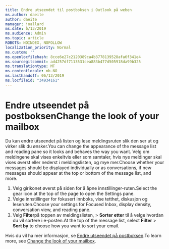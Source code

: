 ```yaml
---
title: Endre utseendet til postboksen i Outlook på weben
ms.author: daeite
author: daeite
manager: joallard
ms.date: 6/13/2019
ms.audience: Admin
ms.topic: article
ROBOTS: NOINDEX, NOFOLLOW
localization_priority: Normal
ms.custom: ''
ms.openlocfilehash: 8cce6e27c2120389ca4b3778139528afa6f341e4
ms.sourcegitcommit: ad4257df7113531cea883b477d505918da99b325
ms.translationtype: MT
ms.contentlocale: nb-NO
ms.lasthandoff: 06/13/2019
ms.locfileid: "34934161"
---
```

# <a name="change-the-look-of-your-mailbox"></a><span data-ttu-id="19e99-102">Endre utseendet på postboksen</span><span class="sxs-lookup"><span data-stu-id="19e99-102">Change the look of your mailbox</span></span>

<span data-ttu-id="19e99-103">Du kan endre utseendet på listen og lese meldingsruten slik den ser ut og virker slik du ønsker.</span><span class="sxs-lookup"><span data-stu-id="19e99-103">You can change the appearance of the message list and reading pane so it looks and behaves the way you want.</span></span> <span data-ttu-id="19e99-104">Velg om meldingene skal vises enkeltvis eller som samtaler, hvis nye meldinger skal vises øverst eller nederst i meldingslisten, og mye mer.</span><span class="sxs-lookup"><span data-stu-id="19e99-104">Choose whether your messages should be displayed individually or as conversations, if new messages should appear at the top or bottom of the message list, and more.</span></span>

1. <span data-ttu-id="19e99-105">Velg girikonet øverst på siden for å åpne innstillinger-ruten.</span><span class="sxs-lookup"><span data-stu-id="19e99-105">Select the gear icon at the top of the page to open the Settings pane.</span></span>
1. <span data-ttu-id="19e99-106">Velge innstillinger for fokusert innboks, vise tetthet, diskusjon og leseruten.</span><span class="sxs-lookup"><span data-stu-id="19e99-106">Choose your settings for Focused Inbox, display density, conversation view, and reading pane.</span></span>
1. <span data-ttu-id="19e99-107">Velg **Filter**på toppen av meldingslisten, > **Sorter etter** til å velge hvordan du vil sortere i e-posten.</span><span class="sxs-lookup"><span data-stu-id="19e99-107">At the top of the message list, select **Filter** > **Sort by** to choose how you want to sort your email.</span></span>

<span data-ttu-id="19e99-108">Hvis du vil ha mer informasjon, se [Endre utseendet på postboksen](https://support.office.com/article/b41c2ecb-f23c-42b3-b7f8-659646d5e58c).</span><span class="sxs-lookup"><span data-stu-id="19e99-108">To learn more, see [Change the look of your mailbox](https://support.office.com/article/b41c2ecb-f23c-42b3-b7f8-659646d5e58c).</span></span>